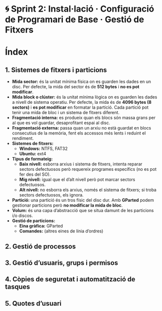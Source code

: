 #  🌀 Sprint 2: Instal·lació · Configuració de Programari de Base · Gestió de Fitxers


# Índex

## 1. Sistemes de fitxers i particions
- **Mida sector:** és la unitat mínima física on es guarden les dades en un disc. Per defecte, la mida del sector és de **512 bytes** i **no es pot modificar**.
- **Mida block o clúster:** és la unitat mínima lògica on es guarden les dades a nivell de sistema operatiu. Per defecte, la mida és de **4096 bytes (8 sectors)** i **es pot modificar** en formatar la partició. Cada partició pot tenir una mida de bloc i un sistema de fitxers diferent.
- **Fragmentació interna:** es produeix quan els blocs són massa grans per al que es vol guardar, desaprofitant espai al disc.
- **Fragmentació externa:** passa quan un arxiu no està guardat en blocs consecutius de la memòria, fent els accessos més lents i reduint el rendiment.
- **Sistemes de fitxers:**
  - **Windows:** NTFS, FAT32  
  - **Ubuntu:** ext4
- **Tipus de formateig:**
  - **Baix nivell:** esborra arxius i sistema de fitxers, intenta reparar sectors defectuosos però requereix programes específics (no es pot fer des del SO).
  - **Mig nivell:** igual que el d’alt nivell però pot marcar sectors defectuosos.
  - **Alt nivell:** no esborra els arxius, només el sistema de fitxers; si troba sectors defectuosos, els ignora.
- **Partició:** una partició és un tros físic del disc dur. Amb **GParted** podem gestionar particions però **no modificar la mida de bloc**.
- **Volum:** és una capa d’abstracció que se situa damunt de les particions i/o discos.
- **Gestió de particions:**
  - **Eina gràfica:** GParted
  - **Comandes:** (altres eines de línia d’ordres)

## 2. Gestió de processos

## 3. Gestió d’usuaris, grups i permisos

## 4. Còpies de seguretat i automatització de tasques

## 5. Quotes d’usuari

